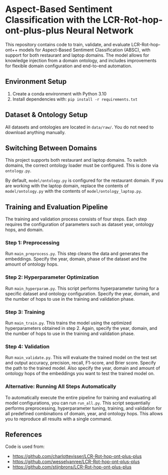 # Aspect-Based Sentiment Classification with the LCR-Rot-hop-ont-plus-plus Neural Network

This repository contains code to train, validate, and evaluate LCR-Rot-hop-ont++ models for Aspect-Based Sentiment Classification (ABSC), with support for both restaurant and laptop domains. The model allows for knowledge injection from a domain ontology, and includes improvements for flexible domain configuration and end-to-end automation.

## Environment Setup

1. Create a conda environment with Python 3.10  
2. Install dependencies with: `pip install -r requirements.txt`


## Dataset & Ontology Setup

All datasets and ontologies are located in `data/raw/`. You do not need to download anything manually.

## Switching Between Domains

This project supports both restaurant and laptop domains. To switch domains, the correct ontology loader must be configured. This is done via `ontology.py`.

By default, `model/ontology.py` is configured for the restaurant domain. If you are working with the laptop domain, replace the contents of `model/ontology.py` with the contents of `model/ontology_laptop.py`.

## Training and Evaluation Pipeline

The training and validation process consists of four steps. Each step requires the configuration of parameters such as dataset year, ontology hops, and domain.

### Step 1: Preprocessing

Run `main_preprocess.py`. This step cleans the data and generates the embeddings. Specify the year, domain, phase of the dataset and the amount of ontology hops.

### Step 2: Hyperparameter Optimization

Run `main_hyperparam.py`. This script performs hyperparameter tuning for a specific dataset and ontology configuration. Specify the year, domain, and the number of hops to use in the training and validation phase. 

### Step 3: Training

Run `main_train.py`. This trains the model using the optimized hyperparameters obtained in step 2. Again, specify the year, domain, and the number of hops to use in the training and validation phase.

### Step 4: Validation

Run `main_validate.py`. This will evaluate the trained model on the test set and output accuracy, precision, recall, F1-score, and Brier score. Specify the path to the trained model. Also specify the year, domain and amount of ontology hops of the embeddings you want to test the trained model on.


### Alternative: Running All Steps Automatically

To automatically execute the entire pipeline for training and evaluating all model configurations, you can run `run_all.py`. This script sequentially performs preprocessing, hyperparameter tuning, training, and validation for all predefined combinations of domain, year, and ontology hops. This allows you to reproduce all results with a single command.

## References

Code is used from:

- https://github.com/charlottevisser/LCR-Rot-hop-ont-plus-plus  
- https://github.com/wesselvanree/LCR-Rot-hop-ont-plus-plus  
- https://github.com/stijnbrons/LCR-Rot-hop-ont-plus-plus
